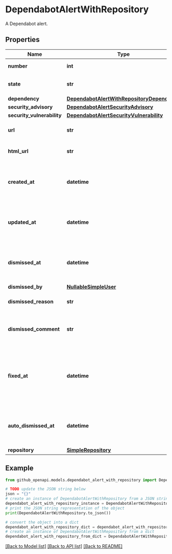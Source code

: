 # DependabotAlertWithRepository

A Dependabot alert.

## Properties

Name | Type | Description | Notes
------------ | ------------- | ------------- | -------------
**number** | **int** | The security alert number. | [readonly] 
**state** | **str** | The state of the Dependabot alert. | [readonly] 
**dependency** | [**DependabotAlertWithRepositoryDependency**](DependabotAlertWithRepositoryDependency.md) |  | 
**security_advisory** | [**DependabotAlertSecurityAdvisory**](DependabotAlertSecurityAdvisory.md) |  | 
**security_vulnerability** | [**DependabotAlertSecurityVulnerability**](DependabotAlertSecurityVulnerability.md) |  | 
**url** | **str** | The REST API URL of the alert resource. | [readonly] 
**html_url** | **str** | The GitHub URL of the alert resource. | [readonly] 
**created_at** | **datetime** | The time that the alert was created in ISO 8601 format: &#x60;YYYY-MM-DDTHH:MM:SSZ&#x60;. | [readonly] 
**updated_at** | **datetime** | The time that the alert was last updated in ISO 8601 format: &#x60;YYYY-MM-DDTHH:MM:SSZ&#x60;. | [readonly] 
**dismissed_at** | **datetime** | The time that the alert was dismissed in ISO 8601 format: &#x60;YYYY-MM-DDTHH:MM:SSZ&#x60;. | [readonly] 
**dismissed_by** | [**NullableSimpleUser**](NullableSimpleUser.md) |  | 
**dismissed_reason** | **str** | The reason that the alert was dismissed. | 
**dismissed_comment** | **str** | An optional comment associated with the alert&#39;s dismissal. | 
**fixed_at** | **datetime** | The time that the alert was no longer detected and was considered fixed in ISO 8601 format: &#x60;YYYY-MM-DDTHH:MM:SSZ&#x60;. | [readonly] 
**auto_dismissed_at** | **datetime** | The time that the alert was auto-dismissed in ISO 8601 format: &#x60;YYYY-MM-DDTHH:MM:SSZ&#x60;. | [optional] [readonly] 
**repository** | [**SimpleRepository**](SimpleRepository.md) |  | 

## Example

```python
from github_openapi.models.dependabot_alert_with_repository import DependabotAlertWithRepository

# TODO update the JSON string below
json = "{}"
# create an instance of DependabotAlertWithRepository from a JSON string
dependabot_alert_with_repository_instance = DependabotAlertWithRepository.from_json(json)
# print the JSON string representation of the object
print(DependabotAlertWithRepository.to_json())

# convert the object into a dict
dependabot_alert_with_repository_dict = dependabot_alert_with_repository_instance.to_dict()
# create an instance of DependabotAlertWithRepository from a dict
dependabot_alert_with_repository_from_dict = DependabotAlertWithRepository.from_dict(dependabot_alert_with_repository_dict)
```
[[Back to Model list]](../README.md#documentation-for-models) [[Back to API list]](../README.md#documentation-for-api-endpoints) [[Back to README]](../README.md)


